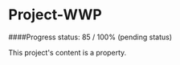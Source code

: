 Project-WWP
==================

####Progress status: 85 / 100% (pending status)

This project's content is a property.
